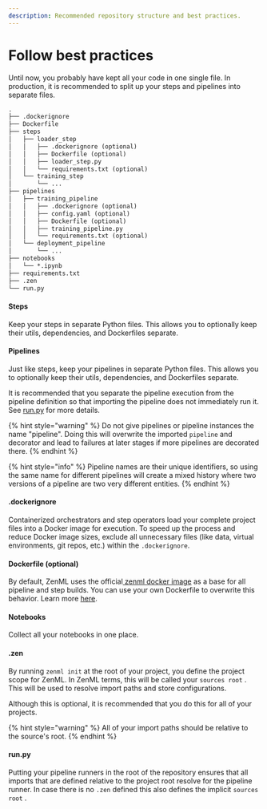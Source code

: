 ```yaml
---
description: Recommended repository structure and best practices.
---
```


# Follow best practices

Until now, you probably have kept all your code in one single file. In production, it is recommended to split up your steps and pipelines into separate files.

```markdown
.
├── .dockerignore
├── Dockerfile
├── steps
│   ├── loader_step
│   │   ├── .dockerignore (optional)
│   │   ├── Dockerfile (optional)
│   │   ├── loader_step.py
│   │   └── requirements.txt (optional)
│   └── training_step
│       └── ...
├── pipelines
│   ├── training_pipeline
│   │   ├── .dockerignore (optional)
│   │   ├── config.yaml (optional)
│   │   ├── Dockerfile (optional)
│   │   ├── training_pipeline.py
│   │   └── requirements.txt (optional)
│   └── deployment_pipeline
│       └── ...
├── notebooks
│   └── *.ipynb
├── requirements.txt
├── .zen
└── run.py
```

#### Steps

Keep your steps in separate Python files. This allows you to optionally keep their utils, dependencies, and Dockerfiles separate.

#### Pipelines

Just like steps, keep your pipelines in separate Python files. This allows you to optionally keep their utils, dependencies, and Dockerfiles separate.&#x20;

It is recommended that you separate the pipeline execution from the pipeline definition so that importing the pipeline does not immediately run it. See [run.py](follow-best-practices.md#run.py) for more details.

{% hint style="warning" %}
Do not give pipelines or pipeline instances the name "pipeline". Doing this will overwrite the imported `pipeline` and decorator and lead to failures at later stages if more pipelines are decorated there.
{% endhint %}

{% hint style="info" %}
Pipeline names are their unique identifiers, so using the same name for different pipelines will create a mixed history where two versions of a pipeline are two very different entities.
{% endhint %}

#### .dockerignore&#x20;

Containerized orchestrators and step operators load your complete project files into a Docker image for execution. To speed up the process and reduce Docker image sizes, exclude all unnecessary files (like data, virtual environments, git repos, etc.) within the `.dockerignore`.

#### Dockerfile (optional)

By default, ZenML uses the official[ zenml docker image](https://hub.docker.com/r/zenmldocker/zenml) as a base for all pipeline and step builds. You can use your own Dockerfile to overwrite this behavior. Learn more [here](../advanced-guide/containerize-your-pipeline.md).

#### Notebooks

Collect all your notebooks in one place.&#x20;

#### .zen

By running `zenml init` at the root of your project, you define the project scope for ZenML. In ZenML terms, this will be called your `sources root` . This will be used to resolve import paths and store configurations.&#x20;

Although this is optional, it is recommended that you do this for all of your projects.

{% hint style="warning" %}
All of your import paths should be relative to the source's root.
{% endhint %}

#### run.py

Putting your pipeline runners in the root of the repository ensures that all imports that are defined relative to the project root resolve for the pipeline runner. In case there is no `.zen` defined this also defines the implicit `sources root` .
